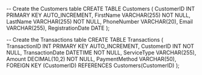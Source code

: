 -- Create the Customers table
CREATE TABLE Customers (
    CustomerID INT PRIMARY KEY AUTO_INCREMENT,
    FirstName VARCHAR(255) NOT NULL,
    LastName VARCHAR(255) NOT NULL,
    PhoneNumber VARCHAR(20),
    Email VARCHAR(255),
    RegistrationDate DATE
);

-- Create the Transactions table
CREATE TABLE Transactions (
    TransactionID INT PRIMARY KEY AUTO_INCREMENT,
    CustomerID INT NOT NULL,
    TransactionDate DATETIME NOT NULL,
    ServiceType VARCHAR(255),
    Amount DECIMAL(10,2) NOT NULL,
    PaymentMethod VARCHAR(50),
    FOREIGN KEY (CustomerID) REFERENCES Customers(CustomerID)
);
